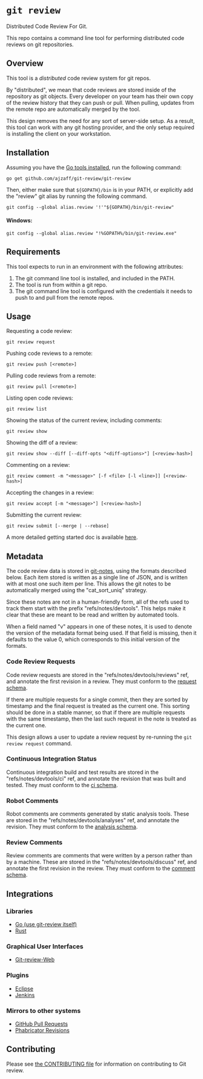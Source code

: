 # `git review`

Distributed Code Review For Git.

This repo contains a command line tool for performing distributed code reviews on git
repositories.

## Overview

This tool is a *distributed* code review system for git repos.

By "distributed", we mean that code reviews are stored inside of the repository
as git objects. Every developer on your team has their own copy of the review
history that they can push or pull. When pulling, updates from the remote
repo are automatically merged by the tool.

This design removes the need for any sort of server-side setup. As a result,
this tool can work with any git hosting provider, and the only setup required
is installing the client on your workstation.

## Installation

Assuming you have the [Go tools installed](https://golang.org/doc/install), run
the following command:

    go get github.com/ajzaff/git-review/git-review

Then, either make sure that `${GOPATH}/bin` is in your PATH, or explicitly add the
"review" git alias by running the following command.

    git config --global alias.review '!'"${GOPATH}/bin/git-review"

#### Windows:

    git config --global alias.review "!%GOPATH%/bin/git-review.exe"

## Requirements

This tool expects to run in an environment with the following attributes:

1.  The git command line tool is installed, and included in the PATH.
2.  The tool is run from within a git repo.
3.  The git command line tool is configured with the credentials it needs to
    push to and pull from the remote repos.

## Usage

Requesting a code review:

    git review request

Pushing code reviews to a remote:

    git review push [<remote>]

Pulling code reviews from a remote:

    git review pull [<remote>]

Listing open code reviews:

    git review list

Showing the status of the current review, including comments:

    git review show

Showing the diff of a review:

    git review show --diff [--diff-opts "<diff-options>"] [<review-hash>]

Commenting on a review:

    git review comment -m "<message>" [-f <file> [-l <line>]] [<review-hash>]

Accepting the changes in a review:

    git review accept [-m "<message>"] [<review-hash>]

Submitting the current review:

    git review submit [--merge | --rebase]

A more detailed getting started doc is available [here](docs/tutorial.md).

## Metadata

The code review data is stored in [git-notes](https://git-scm.com/docs/git-notes),
using the formats described below. Each item stored is written as a single
line of JSON, and is written with at most one such item per line. This allows
the git notes to be automatically merged using the "cat\_sort\_uniq" strategy.

Since these notes are not in a human-friendly form, all of the refs used to
track them start with the prefix "refs/notes/devtools". This helps make it
clear that these are meant to be read and written by automated tools.

When a field named "v" appears in one of these notes, it is used to denote
the version of the metadata format being used. If that field is missing, then
it defaults to the value 0, which corresponds to this initial version of the
formats.

### Code Review Requests

Code review requests are stored in the "refs/notes/devtools/reviews" ref, and
annotate the first revision in a review. They must conform to the
[request schema](schema/request.json).

If there are multiple requests for a single commit, then they are sorted by
timestamp and the final request is treated as the current one. This sorting
should be done in a stable manner, so that if there are multiple requests
with the same timestamp, then the last such request in the note is treated
as the current one.

This design allows a user to update a review request by re-running the
`git review request` command.

### Continuous Integration Status

Continuous integration build and test results are stored in the
"refs/notes/devtools/ci" ref, and annotate the revision that was built and
tested. They must conform to the [ci schema](schema/ci.json).

### Robot Comments

Robot comments are comments generated by static analysis tools. These are
stored in the "refs/notes/devtools/analyses" ref, and annotate the revision.
They must conform to the [analysis schema](schema/analysis.json).

### Review Comments

Review comments are comments that were written by a person rather than by a
machine. These are stored in the "refs/notes/devtools/discuss" ref, and
annotate the first revision in the review. They must conform to the
[comment schema](schema/comment.json).

## Integrations

### Libraries

  - [Go (use git-review itself)](https://github.com/ajzaff/git-review/blob/master/review/review.go)
  - [Rust](https://github.com/Nemo157/git-review-rs)

### Graphical User Interfaces

  - [Git-review-Web](https://github.com/ajzaff/git-review-web)

### Plugins

  - [Eclipse](https://github.com/ajzaff/git-review-eclipse)
  - [Jenkins](https://github.com/jenkinsci/google-git-notes-publisher-plugin)

### Mirrors to other systems

  - [GitHub Pull Requests](https://github.com/ajzaff/git-pull-request-mirror)
  - [Phabricator Revisions](https://github.com/ajzaff/git-phabricator-mirror)

## Contributing

Please see [the CONTRIBUTING file](CONTRIBUTING.md) for information on contributing to Git review.
